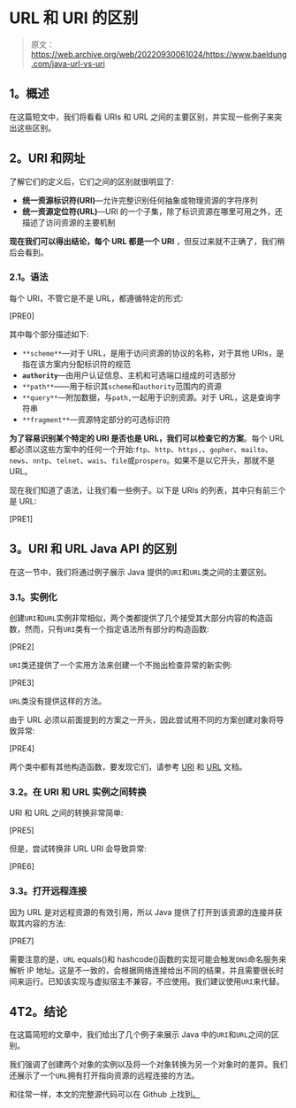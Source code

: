 # URL 和 URI 的区别

> 原文：<https://web.archive.org/web/20220930061024/https://www.baeldung.com/java-url-vs-uri>

## **1。概述**

在这篇短文中，我们将看看 URIs 和 URL 之间的主要区别，并实现一些例子来突出这些区别。

## **2。URI 和网址**

了解它们的定义后，它们之间的区别就很明显了:

*   **统一资源标识符(URI)**—允许完整识别任何抽象或物理资源的字符序列
*   **统一资源定位符(URL)**—URI 的一个子集，除了标识资源在哪里可用之外，还描述了访问资源的主要机制

**现在我们可以得出结论，每个 URL 都是一个 URI** ，但反过来就不正确了，我们稍后会看到。

### **2.1。语法**

每个 URI，不管它是不是 URL，都遵循特定的形式:

[PRE0]

其中每个部分描述如下:

*   `**scheme**`—对于 URL，是用于访问资源的协议的名称，对于其他 URIs，是指在该方案内分配标识符的规范
*   **`authority`**—由用户认证信息、主机和可选端口组成的可选部分
*   `**path**`——用于标识其`scheme`和`authority`范围内的资源
*   `**query**`—附加数据，与`path,`一起用于识别资源。对于 URL，这是查询字符串
*   `**fragment**`—资源特定部分的可选标识符

**为了容易识别某个特定的 URI 是否也是 URL，我们可以检查它的方案**。每个 URL 都必须以这些方案中的任何一个开始:`ftp`、`http`、`https,`、`gopher`、`mailto`、`news`、`nntp`、`telnet`、`wais`、`file`或`prospero`。如果不是以它开头，那就不是 URL。

现在我们知道了语法，让我们看一些例子。以下是 URIs 的列表，其中只有前三个是 URL:

[PRE1]

## **3。URI 和 URL Java API 的区别**

在这一节中，我们将通过例子展示 Java 提供的`URI`和`URL`类之间的主要区别。

### **3.1。实例化**

创建`URI`和`URL`实例非常相似，两个类都提供了几个接受其大部分内容的构造函数，然而，只有`URI`类有一个指定语法所有部分的构造函数:

[PRE2]

`URI`类还提供了一个实用方法来创建一个不抛出检查异常的新实例:

[PRE3]

`URL`类没有提供这样的方法。

由于 URL 必须以前面提到的方案之一开头，因此尝试用不同的方案创建对象将导致异常:

[PRE4]

两个类中都有其他构造函数，要发现它们，请参考 [URI](https://web.archive.org/web/20221205131345/https://docs.oracle.com/en/java/javase/11/docs/api/java.base/java/net/URI.html) 和 [URL](https://web.archive.org/web/20221205131345/https://docs.oracle.com/en/java/javase/11/docs/api/java.base/java/net/URL.html) 文档。

### **3.2。在 URI 和 URL 实例之间转换**

URI 和 URL 之间的转换非常简单:

[PRE5]

但是，尝试转换非 URL URI 会导致异常:

[PRE6]

### **3.3。打开远程连接**

因为 URL 是对远程资源的有效引用，所以 Java 提供了打开到该资源的连接并获取其内容的方法:

[PRE7]

需要注意的是，`URL` equals()和 hashcode()函数的实现可能会触发`DNS`命名服务来解析 IP 地址。这是不一致的，会根据网络连接给出不同的结果，并且需要很长时间来运行。已知该实现与虚拟宿主不兼容，不应使用。我们建议使用`URI`来代替。

## **4**T2。结论

在这篇简短的文章中，我们给出了几个例子来展示 Java 中的`URI`和`URL`之间的区别。

我们强调了创建两个对象的实例以及将一个对象转换为另一个对象时的差异。我们还展示了一个`URL`拥有打开指向资源的远程连接的方法。

和往常一样，本文的完整源代码可以在 Github 上找到[。](https://web.archive.org/web/20221205131345/https://github.com/eugenp/tutorials/tree/master/core-java-modules/core-java-networking)